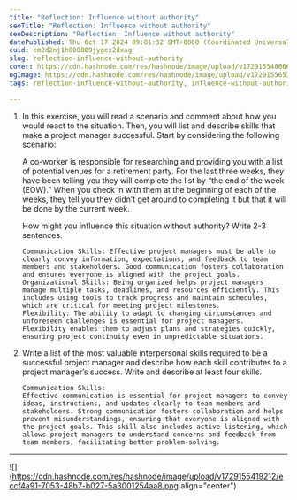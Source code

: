 ```yaml
---
title: "Reflection: Influence without authority"
seoTitle: "Reflection: Influence without authority"
seoDescription: "Reflection: Influence without authority"
datePublished: Thu Oct 17 2024 09:01:32 GMT+0000 (Coordinated Universal Time)
cuid: cm2d2nj1h000009jygcx2dxag
slug: reflection-influence-without-authority
cover: https://cdn.hashnode.com/res/hashnode/image/upload/v1729155480669/7dacd9f8-3303-40c7-bc2c-ab076fda9c20.png
ogImage: https://cdn.hashnode.com/res/hashnode/image/upload/v1729155653257/e41f9d04-4908-46ea-9ffb-a5490ab2683b.png
tags: reflection-influence-without-authority, influence-without-authority

---
```


1. In this exercise, you will read a scenario and comment about how you would react to the situation. Then, you will list and describe skills that make a project manager successful. Start by considering the following scenario:  
      
    A co-worker is responsible for researching and providing you with a list of potential venues for a retirement party. For the last three weeks, they have been telling you they will complete the list by “the end of the week (EOW).” When you check in with them at the beginning of each of the weeks, they tell you they didn’t get around to completing it but that it will be done by the current week.
    
      
    How might you influence this situation without authority? Write 2-3 sentences.
    
    ```plaintext
    Communication Skills: Effective project managers must be able to clearly convey information, expectations, and feedback to team members and stakeholders. Good communication fosters collaboration and ensures everyone is aligned with the project goals.
    Organizational Skills: Being organized helps project managers manage multiple tasks, deadlines, and resources efficiently. This includes using tools to track progress and maintain schedules, which are critical for meeting project milestones.
    Flexibility: The ability to adapt to changing circumstances and unforeseen challenges is essential for project managers. Flexibility enables them to adjust plans and strategies quickly, ensuring project continuity even in unpredictable situations.
    ```
    
2. Write a list of the most valuable interpersonal skills required to be a successful project manager and describe how each skill contributes to a project manager’s success. Write and describe at least four skills.
    
    ```plaintext
    Communication Skills:
    Effective communication is essential for project managers to convey ideas, instructions, and updates clearly to team members and stakeholders. Strong communication fosters collaboration and helps prevent misunderstandings, ensuring that everyone is aligned with the project goals. This skill also includes active listening, which allows project managers to understand concerns and feedback from team members, facilitating better problem-solving.
    ```
    

---

![](https://cdn.hashnode.com/res/hashnode/image/upload/v1729155419212/eccf4a91-7053-48b7-b027-5a3001254aa8.png align="center")